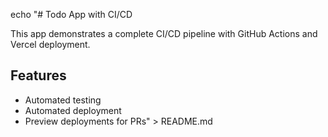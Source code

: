 echo "# Todo App with CI/CD

This app demonstrates a complete CI/CD pipeline with GitHub Actions and Vercel deployment.

## Features
- Automated testing
- Automated deployment
- Preview deployments for PRs" > README.md